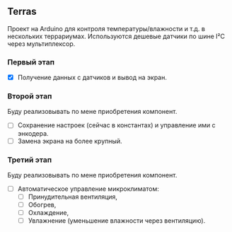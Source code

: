 ## Terras

Проект на Arduino для контроля температуры/влажности и т.д. в нескольких террариумах. Используются дешевые датчики по шине I²C через мультиплексор.

### Первый этап

- [x] Получение данных с датчиков и вывод на экран.

### Второй этап

Буду реализовывать по мене приобретения компонент.

- [ ] Сохранение настроек (сейчас в константах) и управление ими с энкодера.
- [ ] Замена экрана на более крупный.

### Третий этап

Буду реализовывать по мене приобретения компонент.

- [ ] Автоматическое управление микроклиматом:
  - [ ] Принудительная вентиляция,
  - [ ] Обогрев,
  - [ ] Охлаждение,
  - [ ] Увлажнение (уменьшение влажности через вентиляцию).
